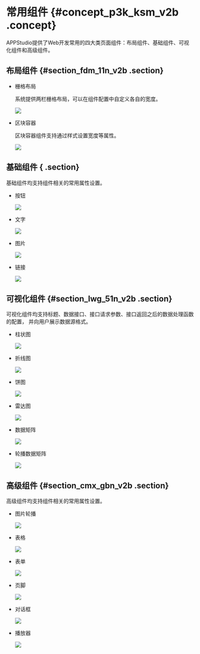 # 常用组件 {#concept_p3k_ksm_v2b .concept}

APPStudio提供了Web开发常用的四大类页面组件：布局组件、基础组件、可视化组件和高级组件。

## 布局组件 {#section_fdm_11n_v2b .section}

-   栅格布局

    系统提供两栏栅格布局，可以在组件配置中自定义各自的宽度。

    ![](http://static-aliyun-doc.oss-cn-hangzhou.aliyuncs.com/assets/img/17769/15345606489717_zh-CN.png)

-   区块容器

    区块容器组件支持通过样式设置宽度等属性。

    ![](http://static-aliyun-doc.oss-cn-hangzhou.aliyuncs.com/assets/img/17769/15345606489718_zh-CN.png)


## 基础组件 { .section}

基础组件均支持组件相关的常用属性设置。

-   按钮

    ![](http://static-aliyun-doc.oss-cn-hangzhou.aliyuncs.com/assets/img/17769/15345606489719_zh-CN.png)

-   文字

    ![](http://static-aliyun-doc.oss-cn-hangzhou.aliyuncs.com/assets/img/17769/15345606489720_zh-CN.png)

-   图片

    ![](http://static-aliyun-doc.oss-cn-hangzhou.aliyuncs.com/assets/img/17769/15345606489721_zh-CN.png)

-   链接

    ![](http://static-aliyun-doc.oss-cn-hangzhou.aliyuncs.com/assets/img/17769/15345606489722_zh-CN.png)


## 可视化组件 {#section_lwg_51n_v2b .section}

可视化组件均支持标题、数据接口、接口请求参数、接口返回之后的数据处理函数的配置， 并向用户展示数据源格式。

-   柱状图

    ![](http://static-aliyun-doc.oss-cn-hangzhou.aliyuncs.com/assets/img/17769/15345606489723_zh-CN.png)

-   折线图

    ![](http://static-aliyun-doc.oss-cn-hangzhou.aliyuncs.com/assets/img/17769/15345606489725_zh-CN.png)

-   饼图

    ![](http://static-aliyun-doc.oss-cn-hangzhou.aliyuncs.com/assets/img/17769/15345606489726_zh-CN.png)

-   雷达图

    ![](http://static-aliyun-doc.oss-cn-hangzhou.aliyuncs.com/assets/img/17769/15345606489727_zh-CN.png)

-   数据矩阵

    ![](http://static-aliyun-doc.oss-cn-hangzhou.aliyuncs.com/assets/img/17769/15345606489728_zh-CN.png)

-   轮播数据矩阵

    ![](http://static-aliyun-doc.oss-cn-hangzhou.aliyuncs.com/assets/img/17769/15345606499729_zh-CN.png)


## 高级组件 {#section_cmx_gbn_v2b .section}

高级组件均支持组件相关的常用属性设置。

-   图片轮播

    ![](http://static-aliyun-doc.oss-cn-hangzhou.aliyuncs.com/assets/img/17769/15345606499731_zh-CN.png)

-   表格

    ![](http://static-aliyun-doc.oss-cn-hangzhou.aliyuncs.com/assets/img/17769/15345606499732_zh-CN.png)

-   表单

    ![](http://static-aliyun-doc.oss-cn-hangzhou.aliyuncs.com/assets/img/17769/15345606499733_zh-CN.png)

-   页脚

    ![](http://static-aliyun-doc.oss-cn-hangzhou.aliyuncs.com/assets/img/17769/15345606499734_zh-CN.png)

-   对话框

    ![](http://static-aliyun-doc.oss-cn-hangzhou.aliyuncs.com/assets/img/17769/15345606499735_zh-CN.png)

-   播放器

    ![](http://static-aliyun-doc.oss-cn-hangzhou.aliyuncs.com/assets/img/17769/15345606499736_zh-CN.png)


